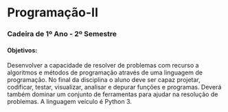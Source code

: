 # Programação-II

### Cadeira de 1º Ano - 2º Semestre

#### Objetivos:
Desenvolver a capacidade de resolver de problemas com recurso a algoritmos e métodos de programação através de uma linguagem de programação. No final da disciplina o aluno deve ser capaz projetar, codificar, testar, visualizar, analisar e depurar funções e programas. Deverá também dominar um conjunto de ferramentas para ajudar na resolução de problemas. A linguagem veículo é Python 3.
